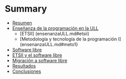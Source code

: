 # Summary

* [Resumen](resumen.md)
* [Enseñanza de la programación en la ULL](ensenanzaULL.md)
    * [ETSII] (ensenanzaULL.md#etsii)
    * [Metodología y tecnología de la programación I](ensenanzaULL.md#meto1}
* [Software libre](software_libre.md)
* [ETSII y el software libre](etsii_y_sl.md)
* [Migración a software libre](migracion_a_sl.md)
* [Resultados](resultados.md)
* [Conclusiones](conclusiones.md)




